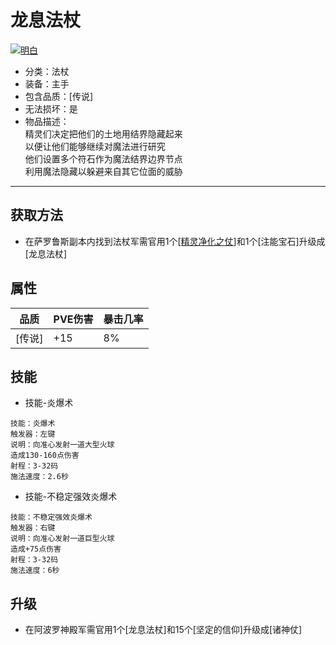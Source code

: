 # 龙息法杖
<a href="https://ibb.co/ypcpgk9"><img src="https://i.ibb.co/DYHYwMJ/image.png" alt="明白" border="0"></a>
* 分类：法杖
* 装备：主手
* 包含品质：[传说]
* 无法损坏：是
* 物品描述：<br/>精灵们决定把他们的土地用结界隐藏起来<br/>以便让他们能够继续对魔法进行研究<br/>他们设置多个符石作为魔法结界边界节点<br/>利用魔法隐藏以躲避来自其它位面的威胁
---
## 获取方法
* 在萨罗鲁斯副本内找到法杖军需官用1个[<a href="https://github.com/LeafletXD/Minecraft-Yuanchu-Server-Wiki/blob/main/Wiki/RPG%E9%81%93%E5%85%B7/%E8%BF%9C%E7%A8%8B%E6%AD%A6%E5%99%A8/%E6%B3%95%E6%9D%96/%E7%B2%BE%E7%81%B5%E5%87%80%E5%8C%96%E4%B9%8B%E4%BB%97.md">精灵净化之仗<a/>]和1个[注能宝石]升级成[龙息法杖]
## 属性
|品质|PVE伤害|暴击几率|
|----|----|----|
|[传说]|+15|8%|
## 技能
* 技能-炎爆术
```
技能：炎爆术
触发器：左键
说明：向准心发射一道大型火球
造成130-160点伤害
射程：3-32码
施法速度：2.6秒
```
* 技能-不稳定强效炎爆术
```
技能：不稳定强效炎爆术
触发器：右键
说明：向准心发射一道巨型火球
造成+75点伤害
射程：3-32码
施法速度：6秒
```
## 升级
* 在阿波罗神殿军需官用1个[龙息法杖]和15个[坚定的信仰]升级成[诸神仗]

